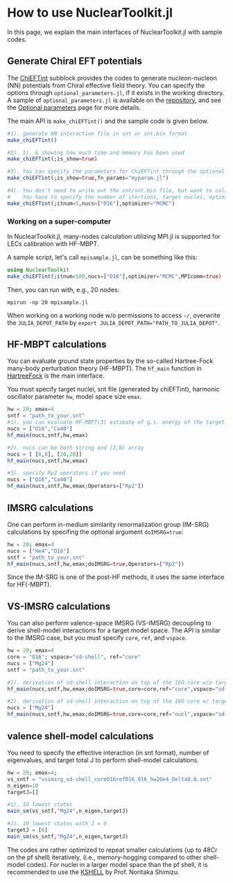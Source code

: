 # How to use NuclearToolkit.jl

In this page, we explain the main interfaces of NuclearToolkit.jl with sample codes.

## Generate Chiral EFT potentials

The [ChiEFTint](ChiEFTint) subblock provides the codes to generate nucleon-nucleon (NN) potentials from Chiral effective field theory. You can specify the options through `optional_parameters.jl`, if it exists in the working directory.
A sample of `optional_parameters.jl` is available on the [repository](https://github.com/SotaYoshida/NuclearToolkit.jl), and see the [Optional parameters](parameters) page for more details.

The main API is `make_chiEFTint()` and the sample code is given below.
```julia
#1). generate NN interaction file in snt or snt.bin format
make_chiEFTint()

#2). 1). & showing how much time and memory has been used
make_chiEFTint(;is_show=true)

#3). You can specify the parameters for ChiEFTint through the optional argument `fn_params`
make_chiEFTint(;is_show=true,fn_params="myparam.jl")

#4). You don't need to write out the snt/snt.bin file, but want to calibrate or sample the LECs in the 3NF using HFMBPT.
#    You have to specify the number of itertions, target nuclei, optimizer:
make_chiEFTint(;itnum=5,nucs=["O16"],optimizer="MCMC")
```

### Working on a super-computer

In NuclearToolkit.jl, many-nodes calculation utilizing MPI.jl is supported for LECs calibration with HF-MBPT.

A sample script, let's call `mpisample.jl`, can be something like this:
```julia
using NuclearToolkit
make_chiEFTint(;itnum=500,nucs=["O16"],optimizer="MCMC",MPIcomm=true)
```

Then, you can run with, e.g., 20 nodes:
```
mpirun -np 20 mpisample.jl
```

When working on a working node w/o permissions to access `~/`, overwrite the `JULIA_DEPOT_PATH` by `export JULIA_DEPOT_PATH="PATH_TO_JULIA_DEPOT"`.


## HF-MBPT calculations 

You can evaluate ground state properties by the so-called Hartree-Fock many-body perturbation theory (HF-MBPT). The `hf_main` function in [HartreeFock](HartreeFock) is the main interface.

You must specify target nuclei, snt file (generated by chiEFTint), harmonic oscillator parameter `hw`, model space size `emax`.

```julia
hw = 20; emax=4
sntf = "path_to_your.snt"
#1). you can evaluate HF-MBPT(3) estimate of g.s. energy of the target nuclus
nucs = ["O16","Ca40"]
hf_main(nucs,sntf,hw,emax)

#2). nucs can be both string and [Z,N] array
nucs = [ [8,8], [20,20]]
hf_main(nucs,sntf,hw,emax)

#3). specify Rp2 operators if you need
nucs = ["O16","Ca40"]
hf_main(nucs,sntf,hw,emax;Operators=["Rp2"])
```

## IMSRG calculations 

One can perform in-medium similarity renormalization group (IM-SRG) calculations by specifing the optional argument `doIMSRG=true`:
```julia
hw = 20; emax=4
nucs = ["He4","O16"]
sntf = "path_to_your.snt"
hf_main(nucs,sntf,hw,emax;doIMSRG=true,Operators=["Rp2"])
```

Since the IM-SRG is one of the post-HF methods, it uses the same interface for HF(-MBPT).


## VS-IMSRG calculations 

You can also perform valence-space IMSRG (VS-IMSRG) decoupling to derive shell-model interactions for a target model space.
The API is similar to the IMSRG case, but you must specify `core`, `ref`, and `vspace`.

```julia
hw = 20; emax=4
core = "O16"; vspace="sd-shell", ref="core"
nucs = ["Mg24"]
sntf = "path_to_your.snt"

#1). derivation of sd-shell interaction on top of the 16O core w/o target/ensemble normal ordering
hf_main(nucs,sntf,hw,emax;doIMSRG=true,core=core,ref="core",vspace="sd-shell")

#2). derivation of sd-shell interaction on top of the 16O core w/ target/ensemble normal ordering
nucs = ["Mg24"]
hf_main(nucs,sntf,hw,emax;doIMSRG=true,core=core,ref="nucl",vspace="sd-shell")
```

## valence shell-model calculations 

You need to specify the effective interaction (in snt format), number of eigenvalues, and target total J
to perform shell-model calculations.

```julia
hw = 20; emax=4;
vs_sntf = "vsimsrg_sd-shell_coreO16refO16_O16_hw20e4_Delta0.0.snt"
n_eigen=10
targetJ=[]

#1). 10 lowest states
main_sm(vs_sntf,"Mg24",n_eigen,targetJ)

#2). 10 lowest states with J = 0
targetJ = [0]
main_sm(vs_sntf,"Mg24",n_eigen,targetJ)
```

The codes are rather optimized to repeat smaller calculations (up to 48Cr on the pf shell) iteratively,
(i.e., memory-hogging compared to other shell-model codes).
For nuclei in a larger model space than the pf shell, it is recommended to use the [KSHELL](https://sites.google.com/alumni.tsukuba.ac.jp/kshell-nuclear/) by Prof. Noritaka Shimizu.